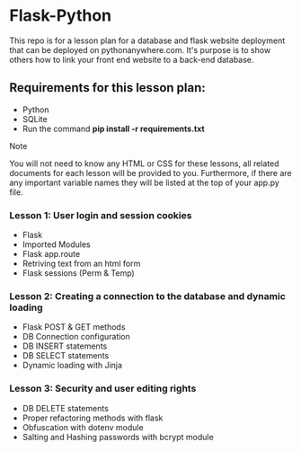 # Flask-Python
This repo is for a lesson plan for a database and flask website deployment that can be deployed on pythonanywhere.com.
It's purpose is to show others how to link your front end website to a back-end database.

## Requirements for this lesson plan:
- Python
- SQLite
- Run the command **pip install -r requirements.txt**

>[!NOTE]
> You will not need to know any HTML or CSS for these lessons, all related documents for each lesson will be provided to you. Furthermore, if there are any important variable names they will be listed at the top of your app.py file.

### Lesson 1: User login and session cookies
- Flask
- Imported Modules
- Flask app.route
- Retriving text from an html form
- Flask sessions (Perm & Temp)

### Lesson 2: Creating a connection to the database and dynamic loading
- Flask POST & GET methods
- DB Connection configuration
- DB INSERT statements
- DB SELECT statements
- Dynamic loading with Jinja

### Lesson 3: Security and user editing rights
- DB DELETE statements
- Proper refactoring methods with flask
- Obfuscation with dotenv module
- Salting and Hashing passwords with bcrypt module
